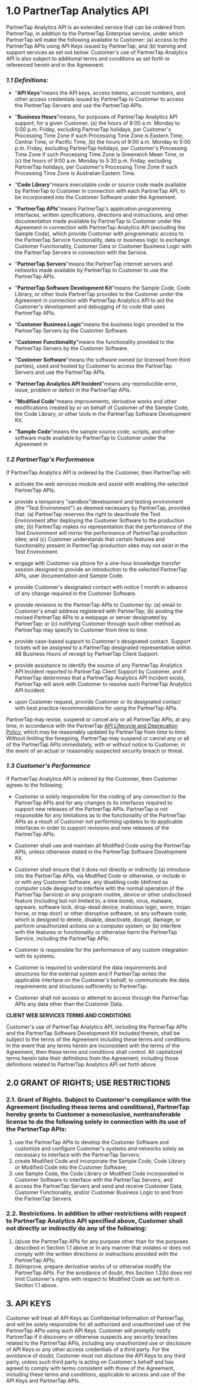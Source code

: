 # 1.0 PartnerTap Analytics API

PartnerTap Analytics API is an extended service that can be ordered from PartnerTap, in addition to the PartnerTap Enterprise service, under which PartnerTap will make the following available to Customer: (a) access to the PartnerTap APIs using API Keys issued by PartnerTap, and (b) training and support services as set out below. Customer's use of PartnerTap Analytics API is also subject to additional terms and conditions as set forth or referenced herein and in the Agreement.

### _1.1 Definitions:_

* "**API Keys**"means the API keys, access tokens, account numbers, and other access credentials issued by PartnerTap to Customer to access the PartnerTap Servers and use the PartnerTap APIs.

* "**Business Hours**"means, for purposes of PartnerTap Analytics API support, for a given Customer, (a) the hours of 8:00 a.m. Monday to 5:00 p.m. Friday, excluding PartnerTap holidays, per Customer's Processing Time Zone if such Processing Time Zone is Eastern Time, Central Time, or Pacific Time, (b) the hours of 9:00 a.m. Monday to 5:00 p.m. Friday, excluding PartnerTap holidays, per Customer's Processing Time Zone if such Processing Time Zone is Greenwich Mean Time, or (c) the hours of 9:00 a.m. Monday to 5:30 p.m. Friday, excluding PartnerTap holidays, per Customer's Processing Time Zone if such Processing Time Zone is Australian Eastern Time.

* "**Code Library**"means executable code or source code made available by PartnerTap to Customer in connection with each PartnerTap API, to be incorporated into the Customer Software under the Agreement.

* "**PartnerTap APIs**"means PartnerTap's application programming interfaces, written specifications, directions and instructions, and other documentation made available by PartnerTap to Customer under the Agreement in connection with PartnerTap Analytics API (excluding the Sample Code), which provide Customer with programmatic access to the PartnerTap Service functionality, data or business logic to exchange Customer Functionality, Customer Data or Customer Business Logic with the PartnerTap Servers in connection with the Service.

* "**PartnerTap Servers**"means the PartnerTap internet servers and networks made available by PartnerTap to Customer to use the PartnerTap APIs.

* "**PartnerTap Software Development Kit**"means the Sample Code, Code Library, or other tools PartnerTap provides to the Customer under the Agreement in connection with PartnerTap Analytics API to aid the Customer's development and debugging of its code that uses PartnerTap APIs.

* "**Customer Business Logic**"means the business logic provided to the PartnerTap Servers by the Customer Software.

* "**Customer Functionality**"means the functionality provided to the PartnerTap Servers by the Customer Software.

* "**Customer Software**"means the software owned (or licensed from third parties), used and hosted by Customer to access the PartnerTap Servers and use the PartnerTap APIs.

* "**PartnerTap Analytics API Incident**"means any reproducible error, issue, problem or defect in the PartnerTap APIs.

* "**Modified Code**"means improvements, derivative works and other modifications created by or on behalf of Customer of the Sample Code, the Code Library, or other tools in the PartnerTap Software Development Kit.

* "**Sample Code**"means the sample source code, scripts, and other software made available by PartnerTap to Customer under the Agreement in

### _1.2 PartnerTap's Performance_

If PartnerTap Analytics API is ordered by the Customer, then PartnerTap will:

* activate the web services module and assist with enabling the selected PartnerTap APIs.

* provide a temporary &quot;sandbox"development and testing environment (the &quot;Test Environment&quot;) as deemed necessary by PartnerTap, provided that: (a) PartnerTap reserves the right to deactivate the Test Environment after deploying the Customer Software to the production site; (b) PartnerTap makes no representation that the performance of the Test Environment will mirror the performance of PartnerTap production sites; and (c) Customer understands that certain features and functionality present in PartnerTap production sites may not exist in the Test Environment.

* engage with Customer via phone for a one-hour knowledge transfer session designed to provide an introduction to the selected PartnerTap APIs, user documentation and Sample Code.

* provide Customer's designated contact with notice 1 month in advance of any change required in the Customer Software.

* provide revisions to the PartnerTap APIs to Customer by: (a) email to Customer's email address registered with PartnerTap; (b) posting the revised PartnerTap APIs to a webpage or server designated by PartnerTap; or (c) notifying Customer through such other method as PartnerTap may specify to Customer from time to time.

* provide case-based support to Customer's designated contact. Support tickets will be assigned to a PartnerTap designated representative within 48 Business Hours of receipt by PartnerTap Client Support.

* provide assistance to identify the source of any PartnerTap Analytics API Incident reported to PartnerTap Client Support by Customer, and if PartnerTap determines that a PartnerTap Analytics API Incident exists, PartnerTap will work with Customer to resolve such PartnerTap Analytics API Incident.

* upon Customer request, provide Customer or its designated contact with best practice recommendations for using the PartnerTap APIs.

PartnerTap may revise, suspend or cancel any or all PartnerTap APIs, at any time, in accordance with the PartnerTap [API Lifecycle and Deprecation Policy](https://github.com/partnertap/partnertap-analytics-api/blob/master/api_deprecation_policy.md), which may be reasonably updated by PartnerTap from time to time. Without limiting the foregoing, PartnerTap may suspend or cancel any or all of the PartnerTap APIs immediately, with or without notice to Customer, in the event of an actual or reasonably suspected security breach or threat.

### _1.3 Customer's Performance_

If PartnerTap Analytics API is ordered by the Customer, then Customer agrees to the following:

* Customer is solely responsible for the coding of any connection to the PartnerTap APIs and for any changes to its interfaces required to support new releases of the PartnerTap APIs. PartnerTap is not responsible for any limitations as to the functionality of the PartnerTap APIs as a result of Customer not performing updates to its applicable interfaces in order to support revisions and new releases of the PartnerTap APIs.

* Customer shall use and maintain all Modified Code using the PartnerTap APIs, unless otherwise stated in the PartnerTap Software Development Kit.

* Customer shall ensure that it does not directly or indirectly (a) introduce into the PartnerTap APIs, via Modified Code or otherwise, or include in or with any Customer Software, any disabling code (defined as computer code designed to interfere with the normal operation of the PartnerTap Service) or any program routine, device or other undisclosed feature (including but not limited to, a time bomb, virus, malware, spyware, software lock, drop-dead device, malicious logic, worm, trojan horse, or trap door) or other disruptive software, or any software code, which is designed to delete, disable, deactivate, disrupt, damage, or perform unauthorized actions on a computer system, or (b) interfere with the features or functionality or otherwise harm the PartnerTap Service, including the PartnerTap APIs.

* Customer is responsible for the performance of any custom integration with its systems.

* Customer is required to understand the data requirements and structures for the external system and if PartnerTap writes the applicable interface on the Customer's behalf, to communicate the data requirements and structures sufficiently to PartnerTap.

* Customer shall not access or attempt to access through the PartnerTap APIs any data other than the Customer Data.

**CLIENT WEB SERVICES
TERMS AND CONDITIONS**

Customer's use of PartnerTap Analytics API, including the PartnerTap APIs and the PartnerTap Software Development Kit included therein, shall be subject to the terms of the Agreement including these terms and conditions. In the event that any terms herein are inconsistent with the terms of the Agreement, then these terms and conditions shall control. All capitalized terms herein take their definitions from the Agreement, including those definitions related to PartnerTap Analytics API set forth above.

## **2.0 GRANT OF RIGHTS; USE RESTRICTIONS**

### **2.1.** Grant of Rights. Subject to Customer's compliance with the Agreement (including these terms and conditions), PartnerTap hereby grants to Customer a nonexclusive, nontransferable license to do the following solely in connection with its use of the PartnerTap APIs:

1. use the PartnerTap APIs to develop the Customer Software and customize and configure Customer's systems and networks solely as necessary to interface with the PartnerTap Servers;
2. create Modified Code and incorporate the Sample Code, Code Library or Modified Code into the Customer Software;
3. use Sample Code, the Code Library or Modified Code incorporated in Customer Software to interface with the PartnerTap Servers; and
4. access the PartnerTap Servers and send and receive Customer Data, Customer Functionality, and/or Customer Business Logic to and from the PartnerTap Servers.

### **2.2.** Restrictions. In addition to other restrictions with respect to PartnerTap Analytics API specified above, Customer shall not directly or indirectly do any of the following:

1. (a)use the PartnerTap APIs for any purpose other than for the purposes described in Section 1.1 above or in any manner that violates or does not comply with the written directions or instructions provided with the PartnerTap APIs;
2. (b)improve, prepare derivative works of or otherwise modify the PartnerTap APIs. For the avoidance of doubt, this Section 1.2(b) does not limit Customer's rights with respect to Modified Code as set forth in Section 1.1 above.

## **3. API KEYS**

Customer will treat all API Keys as Confidential Information of PartnerTap, and will be solely responsible for all authorized and unauthorized use of the PartnerTap APIs using such API Keys. Customer will promptly notify PartnerTap if it discovers or otherwise suspects any security breaches related to the PartnerTap APIs, including any unauthorized use or disclosure of API Keys or any other access credentials of a third party. For the avoidance of doubt, Customer must not disclose the API Keys to any third party, unless such third party is acting on Customer's behalf and has agreed to comply with terms consistent with those of the Agreement, including these terms and conditions, applicable to access and use of the API Keys and PartnerTap APIs.
